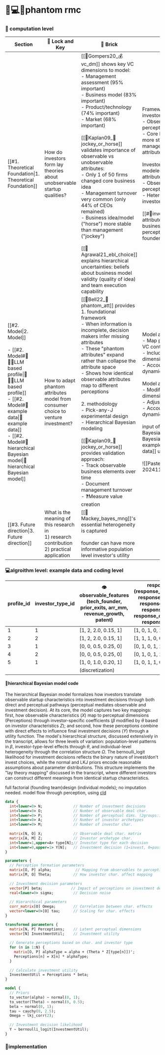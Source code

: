 # 🧠💻🧮phantom rmc

### 🧠 computation level

| Section                                                                                                                                                                                                                             | 🔐 Lock and Key                                                                                     | 🧱 Brick                                                                                                                                                                                                                                                                                                                                                                                                                                                                                                                                                                                                                                                                       | 🔑 Key                                                                                                                                                                                                                                                                                                                                                                                                                                                                                |
| ----------------------------------------------------------------------------------------------------------------------------------------------------------------------------------------------------------------------------------- | --------------------------------------------------------------------------------------------------- | ------------------------------------------------------------------------------------------------------------------------------------------------------------------------------------------------------------------------------------------------------------------------------------------------------------------------------------------------------------------------------------------------------------------------------------------------------------------------------------------------------------------------------------------------------------------------------------------------------------------------------------------------------------------------------ | ------------------------------------------------------------------------------------------------------------------------------------------------------------------------------------------------------------------------------------------------------------------------------------------------------------------------------------------------------------------------------------------------------------------------------------------------------------------------------------- |
| [[#1. Theoretical Foundation\|1. Theoretical Foundation]]                                                                                                                                                                           | How do investors form lay theories about unobservable startup qualities?                            | [[📜Gompers20_💰vc_dm]] shows key VC dimensions to model:<br>- Management assessment (95% important)<br>- Business model (83% important)<br>- Product/technology (74% important)<br>- Market (68% important)<br><br>[[📜Kaplan09_🐎jockey_or_horse]] validates importance of observable vs unobservable attributes:<br>- Only 1 of 50 firms changed core business idea<br>- Management turnover very common (only 44% of CEOs remained)<br>- Business idea/model ("horse") more stable than management ("jockey")<br><br>[[📜Agrawal21_ebl_choice]] explains hierarchical uncertainties: beliefs about business model validity (quality of idea) and team execution capability | Framework for modeling investor inference:<br>- Observable terms → perceptual dimensions<br>- Core business (observable) more stable than management (phantom attributes)<br><br>Investor lay theories can be modeled as phantom attributes:<br>- Observable features → perceptual dimensions<br>- Heterogeneous across investor types<br><br>[[#🧠investor's perceptual attributes on founder and business model\|🧠investor's perceptual attributes on founder and business model]] |
| [[#2. Model\|2. Model]]<br><br>- [[#2. Model#🔡🦸‍♂️LLM based profile\|🔡🦸‍♂️LLM based profile]]<br>- [[#2. Model#📝example data\|📝example data]]<br>- [[#2. Model#🌲hierarchical Bayesian model\|🌲hierarchical Bayesian model]] | How to adapt phantom attributes model from consumer choice to venture investment?                   | [[📜Bell22_👻phantom_att]] provides <br>1. foundational framework<br>- When information is incomplete, decision makers infer missing attributes<br>- These "phantom attributes" expand rather than collapse the attribute space<br>- Shows how identical observable attributes map to different perceptions<br><br>2. methodology<br>- Pick-any-J experimental design<br>- Hierarchical Bayesian modeling<br><br>[[📜Kaplan09_🐎jockey_or_horse]] provides validation approach:<br>- Track observable business elements over time<br>- Document management turnover<br>- ❓Measure value creation                                                                               | Model adaptations needed:<br>- Map pick-any-J design to VC context<br>- Include key VC evaluation dimensions<br>- Account for value creation dynamics<br><br>Model adaptations needed:<br>- Modify perceptual dimensions<br>- Adjust experimental design<br>- Account for equilibrium dynamics<br><br>input of [[#🗼hierarchical Bayesian model\|🗼hierarchical Bayesian model]],  [[#📝example data\|📝example data]] using <br><br>![[Pasted image 20241106011155.png\|300]]        |
| [[#3. Future direction\|3. Future direction]]                                                                                                                                                                                       | What is the meaning of this research in <br>1)  research contribution  <br>2) practical application | [[📜Mackey_bayes_mng]]'s essential heterogeneity is captured<br><br>founder can have more informative population level investor's utility                                                                                                                                                                                                                                                                                                                                                                                                                                                                                                                                      |                                                                                                                                                                                                                                                                                                                                                                                                                                                                                      
 
### 💻algroithm level: example data and coding level

| profile_id | investor_type_id | 👁️observable_features<br>(tech_founder, prior_exits, arr_mm, revenue_growth, patent) | responses<br>(response_execution, response_market, response_talent, response_pmf, response_operations, response_exit) |
| ---------- | ---------------- | ------------------------------------------------------------------------------------- | --------------------------------------------------------------------------------------------------------------------- |
| 1          | 1                | [1, 2, 2.0, 0.15, 1]                                                                  | [1, 0, 1, 0, 1, 1]                                                                                                    |
| 2          | 2                | [1, 2, 2.0, 0.15, 1]                                                                  | [1, 1, 1, 0, 0, 0]                                                                                                    |
| 3          | 1                | [0, 0, 0.5, 0.25, 0]                                                                  | [0, 1, 0, 1, 1, 0]                                                                                                    |
| 4          | 2                | [0, 0, 0.5, 0.25, 0]                                                                  | [0, 1, 0, 1, 1, 0]                                                                                                    |
| 5          | 1                | [1, 0, 1.0, 0.20, 1]                                                                  | [1, 0, 1, 1, 0, 1]                                                                                                    |
|            |                  | (discretization)                                                                      |                                                                                                                       |

#### 🌲hierarchical Bayesian model code
The hierarchical Bayesian model formalizes how investors translate observable startup characteristics into investment decisions through both direct and perceptual pathways (perceptual mediates observable and investment decision). At its core, the model captures two key mappings: first, how observable characteristics ($X$) map to perceptual dimensions (Perceptions) through investor-specific coefficients ($\beta$ modified by $\theta$ based on investor characteristics $Z$); and second, how these perceptions combine with direct effects to influence final investment decisions ($Y$) through a utility function. The model's hierarchical structure, discussed extensively in the transcript, allows for three levels of variation: population-level patterns in $\beta$, investor-type-level effects through $\theta$, and individual-level heterogeneity through the correlation structure $\Omega$. The bernoulli_logit likelihood for investment decisions reflects the binary nature of invest/don't invest choices, while the normal and LKJ priors encode reasonable assumptions about parameter distributions. This structure implements the "lay theory mapping" discussed in the transcript, where different investors can construct different meanings from identical startup characteristics.

full factorial (founding team)design (individual models); no imputation needed. model flow through perception, 
using [cld](https://claude.ai/chat/e78a0bff-dd08-456c-b83f-89daae9cf8e2)


```stan
data {
  int<lower=0> N;              // Number of investment decisions
  int<lower=0> O;              // Number of observable deal char.
  int<lower=0> P;              // Number of perceptual dims. (2groups:idea+exec.)
  int<lower=0> A;              // Number of investor archetypes
  int<lower=0> M;              // Number of investor char.
  
  matrix[N, O] X;              // Observable deal char. matrix
  matrix[A, M] Z;              // Investor archetype char.
  int<lower=1,upper=A> type[N];// Investor type for each decision
  int<lower=0,upper=1> Y[N];   // Investment decision (1=invest, 0=pass)
}

parameters {
  // Perception formation parameters
  matrix[O, P] alpha;           // Mapping from observables to perceptions
  matrix[M, O] Theta;          // How investor char. affect mapping
  
  // Investment decision parameters
  vector[P] beta;             // Impact of perceptions on investment decision
  real<lower=0> sigma;         // Decision noise
  
  // Hierarchical parameters
  corr_matrix[O] Omega;        // Correlation between char. effects
  vector<lower=0>[O] tau;      // Scaling for char. effects
}

transformed parameters {
  matrix[N, P] Perceptions;    // Latent perceptual dimensions
  vector[N] InvestmentUtil;    // Investment utility
  
  // Generate perceptions based on char. and investor type
  for (n in 1:N) {
    matrix[O, P] alphaType = alpha + (Theta * Z[type[n]])';
    Perceptions[n] = X[n] * alphaType;
  }
  
  // Calculate investment utility
  InvestmentUtil = Perceptions * beta;
}

model {
  // Priors
  to_vector(alpha) ~ normal(0, 1);
  to_vector(Theta) ~ normal(0, 0.5);
  beta ~ normal(0, 1);
  tau ~ cauchy(0, 2.5);
  Omega ~ lkj_corr(2);
  
  // Investment decision likelihood
  Y ~ bernoulli_logit(InvestmentUtil);
}

```

### 🧮implementation